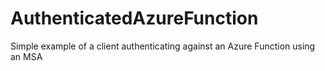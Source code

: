 # AuthenticatedAzureFunction
Simple example of a client authenticating against an Azure Function using an MSA
